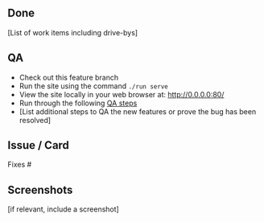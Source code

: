 ## Done

[List of work items including drive-bys]

## QA

- Check out this feature branch
- Run the site using the command `./run serve`
- View the site locally in your web browser at: http://0.0.0.0:80/
- Run through the following [QA steps](https://discourse.canonical.com/t/qa-steps/152)
- [List additional steps to QA the new features or prove the bug has been resolved]

## Issue / Card

Fixes #

## Screenshots

[if relevant, include a screenshot]
